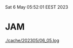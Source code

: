 Sat  6 May 05:52:01 EEST 2023
# JAM
<a href='./cache/202305/06_05.log'>./cache/202305/06_05.log</a>
